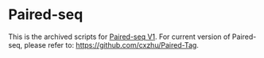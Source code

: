 # Paired-seq

This is the archived scripts for [Paired-seq V1](https://www.nature.com/articles/s41594-019-0323-x). For current version of Paired-seq, please refer to: https://github.com/cxzhu/Paired-Tag.
